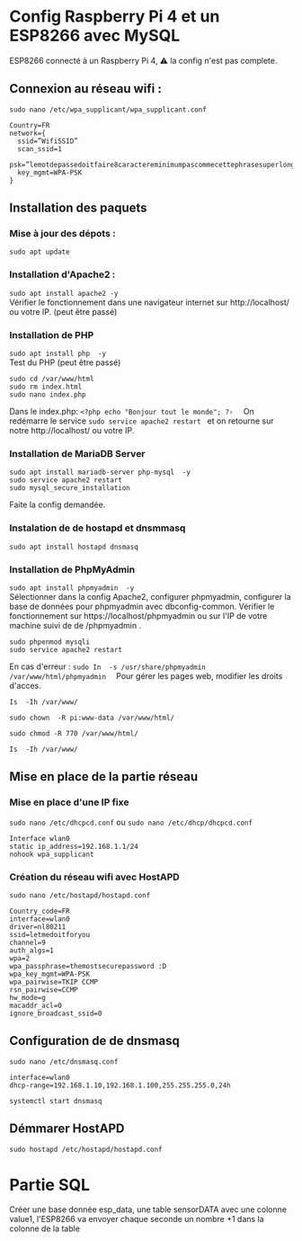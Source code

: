 # Config Raspberry Pi 4 et un ESP8266 avec MySQL
ESP8266 connecté à un Raspberry Pi 4, ⚠️ la config n'est pas complete.
## Connexion au réseau wifi :
```sudo nano /etc/wpa_supplicant/wpa_supplicant.conf```
```
Country=FR 
network={ 
  ssid=”WifiSSID” 
  scan_ssid=1 
  psk=”lemotdepassedoitfaire8caractereminimumpascommecettephrasesuperlonguepourrien” 
  key_mgmt=WPA-PSK
}
```
## Installation des paquets
### Mise à jour des dépots :
```sudo apt update```
### Installation d'Apache2 :
```sudo apt install apache2 -y``` </br>
Vérifier le fonctionnement dans une navigateur internet sur http://localhost/ ou votre IP. (peut être passé)
### Installation de PHP
```sudo apt install php  -y  ``` </br>
Test du PHP (peut être passé)
```
sudo cd /var/www/html 
sudo rm index.html
sudo nano index.php
```
Dans le index.php:
```<?php echo "Bonjour tout le monde"; ?›  ```
On redémarre le service ```sudo service apache2 restart ``` et on retourne sur notre http://localhost/ ou votre IP.
### Installation de MariaDB Server
```
sudo apt install mariadb-server php-mysql  -y
sudo service apache2 restart  
sudo mysql_secure_installation  
```
Faite la config demandée.
### Instalation de de hostapd et dnsmmasq
```sudo apt install hostapd dnsmasq ```
### Installation de PhpMyAdmin
```sudo apt install phpmyadmin  -y  ``` </br>
Sélectionner dans la config Apache2, configurer phpmyadmin, configurer la base de données pour phpmyadmin avec dbconfig-common.
Vérifier le fonctionnement sur https://localhost/phpmyadmin ou sur l'IP de votre machine suivi de de /phpmyadmin .
```
sudo phpenmod mysqli
sudo service apache2 restart 
```
En cas d'erreur :
```sudo In  -s /usr/share/phpmyadmin /var/www/html/phpmyadmin  ```
Pour gérer les pages web, modifier les droits d'acces.
```
Is  -Ih /var/www/ 

sudo chown  -R pi:www-data /var/www/html/  

sudo chmod -R 770 /var/www/html/  

Is  -Ih /var/www/
```
## Mise en place de la partie réseau
### Mise en place d'une IP fixe </br>
```sudo nano /etc/dhcpcd.conf```
ou
```sudo nano /etc/dhcp/dhcpcd.conf```
```
Interface wlan0 
static ip_address=192.168.1.1/24 
nohook wpa_supplicant 
```
### Création du réseau wifi avec HostAPD
```sudo nano /etc/hostapd/hostapd.conf ```
```
Country_code=FR
interface=wlan0
driver=nl80211
ssid=letmedoitforyou
channel=9
auth_algs=1
wpa=2
wpa_passphrase=themostsecurepassword :D
wpa_key_mgmt=WPA-PSK
wpa_pairwise=TKIP CCMP
rsn_pairwise=CCMP
hw_mode=g
macaddr_acl=0
ignore_broadcast_ssid=0
```
## Configuration de de dnsmasq
```sudo nano /etc/dnsmasq.conf ```
```
interface=wlan0 
dhcp-range=192.168.1.10,192.168.1.100,255.255.255.0,24h
```
```systemctl start dnsmasq ```

## Démmarer HostAPD 
```sudo hostapd /etc/hostapd/hostapd.conf```
# Partie SQL
Créer une base donnée esp_data, une table sensorDATA avec une colonne value1, l'ESP8266 va envoyer chaque seconde un nombre +1 dans la colonne de la table
